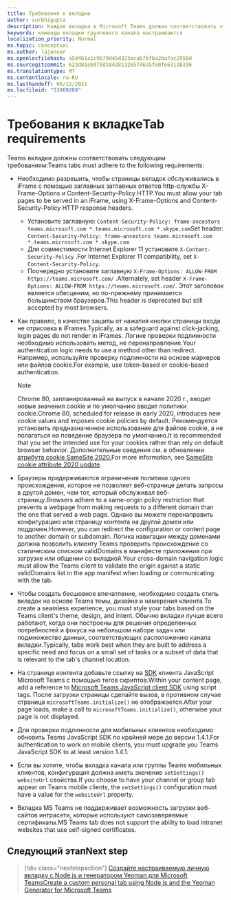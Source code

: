 ```yaml
---
title: Требования к вкладке
author: surbhigupta
description: Каждая вкладка в Microsoft Teams должна соответствовать этим требованиям.
keywords: команды вкладки группового канала настраиваются
localization_priority: Normal
ms.topic: conceptual
ms.author: lajanuar
ms.openlocfilehash: a5d4b1a1c9b79d45d323acab7bfba2ba7ac2958d
ms.sourcegitcommit: 623d81eb079d1842813265746a5fe0fe6311b196
ms.translationtype: MT
ms.contentlocale: ru-RU
ms.lasthandoff: 06/22/2021
ms.locfileid: "53069209"
---
```

# <a name="tab-requirements"></a><span data-ttu-id="cabfa-104">Требования к вкладке</span><span class="sxs-lookup"><span data-stu-id="cabfa-104">Tab requirements</span></span>

<span data-ttu-id="cabfa-105">Teams вкладки должны соответствовать следующим требованиям:</span><span class="sxs-lookup"><span data-stu-id="cabfa-105">Teams tabs must adhere to the following requirements:</span></span>

* <span data-ttu-id="cabfa-106">Необходимо разрешить, чтобы страницы вкладок обслуживались в iFrame с помощью заглавных заглавных ответов http-службы X-Frame-Options и Content-Security-Policy HTTP.</span><span class="sxs-lookup"><span data-stu-id="cabfa-106">You must allow your tab pages to be served in an iFrame, using X-Frame-Options and Content-Security-Policy HTTP response headers.</span></span>
  * <span data-ttu-id="cabfa-107">Установите заглавную: `Content-Security-Policy: frame-ancestors teams.microsoft.com *.teams.microsoft.com *.skype.com`</span><span class="sxs-lookup"><span data-stu-id="cabfa-107">Set header: `Content-Security-Policy: frame-ancestors teams.microsoft.com *.teams.microsoft.com *.skype.com`</span></span>
  * <span data-ttu-id="cabfa-108">Для совместимости Internet Explorer 11 установите `X-Content-Security-Policy` .</span><span class="sxs-lookup"><span data-stu-id="cabfa-108">For Internet Explorer 11 compatibility, set `X-Content-Security-Policy`.</span></span>
  * <span data-ttu-id="cabfa-109">Поочередно установите заглавную `X-Frame-Options: ALLOW-FROM https://teams.microsoft.com/` .</span><span class="sxs-lookup"><span data-stu-id="cabfa-109">Alternately, set header `X-Frame-Options: ALLOW-FROM https://teams.microsoft.com/`.</span></span> <span data-ttu-id="cabfa-110">Этот заголовок является обесценим, но по-прежнему принимается большинством браузеров.</span><span class="sxs-lookup"><span data-stu-id="cabfa-110">This header is deprecated but still accepted by most browsers.</span></span>
* <span data-ttu-id="cabfa-111">Как правило, в качестве защиты от нажатия кнопки страницы входа не отрисовка в iFrames.</span><span class="sxs-lookup"><span data-stu-id="cabfa-111">Typically, as a safeguard against click-jacking, login pages do not render in iFrames.</span></span> <span data-ttu-id="cabfa-112">Логике проверки подлинности необходимо использовать метод, не перенаправление.</span><span class="sxs-lookup"><span data-stu-id="cabfa-112">Your authentication logic needs to use a method other than redirect.</span></span> <span data-ttu-id="cabfa-113">Например, используйте проверку подлинности на основе маркеров или файлов cookie.</span><span class="sxs-lookup"><span data-stu-id="cabfa-113">For example, use token-based or cookie-based authentication.</span></span>

    > [!NOTE]
    > <span data-ttu-id="cabfa-114">Chrome 80, запланированный на выпуск в начале 2020 г., вводит новые значения cookie и по умолчанию вводит политики cookie.</span><span class="sxs-lookup"><span data-stu-id="cabfa-114">Chrome 80, scheduled for release in early 2020, introduces new cookie values and imposes cookie policies by default.</span></span> <span data-ttu-id="cabfa-115">Рекомендуется установить предназначенное использование для файлов cookie, а не полагаться на поведение браузера по умолчанию.</span><span class="sxs-lookup"><span data-stu-id="cabfa-115">It is recommended that you set the intended use for your cookies rather than rely on default browser behavior.</span></span> <span data-ttu-id="cabfa-116">Дополнительные сведения см. в обновлении [атрибута cookie SameSite 2020.](../../resources/samesite-cookie-update.md)</span><span class="sxs-lookup"><span data-stu-id="cabfa-116">For more information, see [SameSite cookie attribute 2020 update](../../resources/samesite-cookie-update.md).</span></span>

* <span data-ttu-id="cabfa-117">Браузеры придерживаются ограничения политики одного происхождения, которое не позволяет веб-странице делать запросы в другой домен, чем тот, который обслуживал веб-страницу.</span><span class="sxs-lookup"><span data-stu-id="cabfa-117">Browsers adhere to a same-origin policy restriction that prevents a webpage from making requests to a different domain than the one that served a web page.</span></span> <span data-ttu-id="cabfa-118">Однако вы можете перенаправить конфигурацию или страницу контента на другой домен или поддомен.</span><span class="sxs-lookup"><span data-stu-id="cabfa-118">However, you can redirect the configuration or content page to another domain or subdomain.</span></span> <span data-ttu-id="cabfa-119">Логика навигации между доменами должна позволить клиенту Teams проверить происхождение со статическим списком validDomains в манифесте приложения при загрузке или общении со вкладкой.</span><span class="sxs-lookup"><span data-stu-id="cabfa-119">Your cross-domain navigation logic must allow the Teams client to validate the origin against a static validDomains list in the app manifest when loading or communicating with the tab.</span></span>

* <span data-ttu-id="cabfa-120">Чтобы создать бесшовное впечатление, необходимо создать стиль вкладок на основе Teams темы, дизайна и намерения клиента.</span><span class="sxs-lookup"><span data-stu-id="cabfa-120">To create a seamless experience, you must style your tabs based on the Teams client's theme, design, and intent.</span></span> <span data-ttu-id="cabfa-121">Обычно вкладки лучше всего работают, когда они построены для решения определенных потребностей и фокуса на небольшом наборе задач или подмножество данных, соответствующих расположению канала вкладки.</span><span class="sxs-lookup"><span data-stu-id="cabfa-121">Typically, tabs work best when they are built to address a specific need and focus on a small set of tasks or a subset of data that is relevant to the tab's channel location.</span></span>

* <span data-ttu-id="cabfa-122">На странице контента добавьте ссылку на [SDK](/javascript/api/overview/msteams-client) клиента JavaScript Microsoft Teams с помощью тегов скриптов.</span><span class="sxs-lookup"><span data-stu-id="cabfa-122">Within your content page, add a reference to [Microsoft Teams JavaScript client SDK](/javascript/api/overview/msteams-client) using script tags.</span></span> <span data-ttu-id="cabfa-123">После загрузки страницы сделайте вызов, в противном случае страница `microsoftTeams.initialize()` не отображается.</span><span class="sxs-lookup"><span data-stu-id="cabfa-123">After your page loads, make a call to `microsoftTeams.initialize()`, otherwise your page is not displayed.</span></span>

* <span data-ttu-id="cabfa-124">Для проверки подлинности для мобильных клиентов необходимо обновить Teams JavaScript SDK по крайней мере до версии 1.4.1.</span><span class="sxs-lookup"><span data-stu-id="cabfa-124">For authentication to work on mobile clients, you must upgrade you Teams JavaScript SDK to at least version 1.4.1.</span></span>

* <span data-ttu-id="cabfa-125">Если вы хотите, чтобы вкладка канала или группы Teams мобильных клиентов, конфигурация должна иметь значение `setSettings()` `websiteUrl` свойства.</span><span class="sxs-lookup"><span data-stu-id="cabfa-125">If you choose to have your channel or group tab appear on Teams mobile clients, the `setSettings()` configuration must have a value for the `websiteUrl` property.</span></span>

* <span data-ttu-id="cabfa-126">Вкладка MS Teams не поддерживает возможность загрузки веб-сайтов интрасети, которые используют самозаверяемые сертификаты.</span><span class="sxs-lookup"><span data-stu-id="cabfa-126">MS Teams tab does not support the ability to load intranet websites that use self-signed certificates.</span></span>

## <a name="next-step"></a><span data-ttu-id="cabfa-127">Следующий этап</span><span class="sxs-lookup"><span data-stu-id="cabfa-127">Next step</span></span>

> [!div class="nextstepaction"]
> [<span data-ttu-id="cabfa-128">Создайте настраиваемую личную вкладку с Node.js и генератором Yeoman для Microsoft Teams</span><span class="sxs-lookup"><span data-stu-id="cabfa-128">Create a custom personal tab using Node.js and the Yeoman Generator for Microsoft Teams</span></span>](~/tabs/quickstarts/create-personal-tab-node-yeoman.md)
